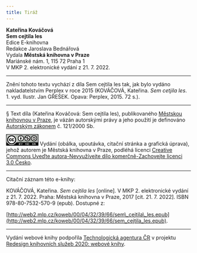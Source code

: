 ```yaml
---
title: Tiráž
---
```


**Kateřina Kováčová**  
**Sem cejtila les**  
Edice E-knihovna  
Redakce Jaroslava Bednářová  
Vydala **Městská knihovna v Praze**  
Mariánské nám. 1, 115 72 Praha 1  
V MKP 2. elektronické vydání z 21. 7. 2022.

***

Znění tohoto textu vychází z díla Sem cejtila les tak, jak bylo vydáno nakladatelstvím Perplex v roce 2015 (KOVÁČOVÁ, Kateřina. _Sem cetjila les_. 1. vyd. Ilustr. Jan GŘEŠEK. Opava: Perplex, 2015. 72 s.).

***

§
Text díla (Kateřina Kováčová: Sem cejtila les), publikovaného [Městskou knihovnou v Praze](http://www.mlp.cz/), je vázán autorskými právy a jeho použití je definováno [Autorským zákonem](https://www.mkcr.cz/predpisy-zakonu-709.html) č. 121/2000 Sb.

[![](./resources/image001.jpg)](http://creativecommons.org/licenses/by-nc-sa/3.0/cz/)
Vydání (obálka, upoutávka, citační stránka a grafická úprava), jehož autorem je Městská knihovna v Praze, podléhá licenci [Creative Commons Uveďte autora-Nevyužívejte dílo komerčně-Zachovejte licenci 3.0 Česko](http://creativecommons.org/licenses/by-nc-sa/3.0/cz/).

***

Citační záznam této e-knihy:

KOVÁČOVÁ, Kateřina. _Sem cejtila les_ \[online\]. V MKP 2. elektronické vydání z 21. 7. 2022. Praha: Městská knihovna v Praze, 2017 \[cit. 21. 7. 2022]. ISBN 978-80-7532-570-9 (epub). Dostupné z:

[http://web2.mlp.cz/koweb/00/04/32/39/66/sem\_cejtila\_les.epub](http://web2.mlp.cz/koweb/00/04/32/39/66/sem_cejtila_les.epub).

***

Vydání webové knihy podpořila [Technologická agentura ČR](https://www.tacr.cz/) v projektu [Redesign knihovních služeb 2020: webové knihy](https://starfos.tacr.cz/cs/project/TL04000391).